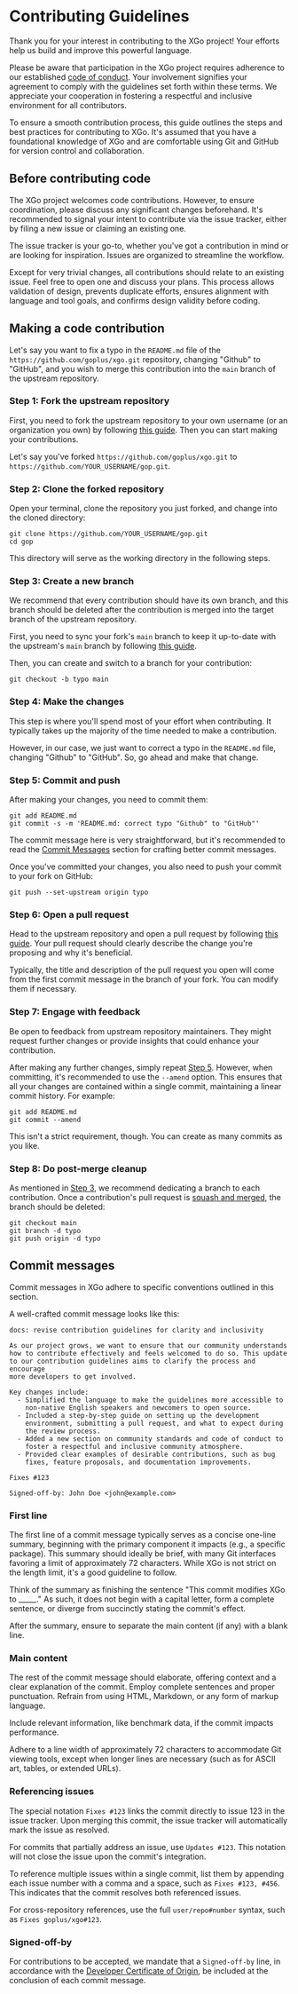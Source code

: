 # Contributing Guidelines

Thank you for your interest in contributing to the XGo project! Your efforts
help us build and improve this powerful language.

Please be aware that participation in the XGo project requires adherence to our
established [code of conduct](https://github.com/goplus/xgo/blob/main/CODE_OF_CONDUCT.md). Your involvement signifies your agreement to comply
with the guidelines set forth within these terms. We appreciate your cooperation
in fostering a respectful and inclusive environment for all contributors.

To ensure a smooth contribution process, this guide outlines the steps and best
practices for contributing to XGo. It's assumed that you have a foundational
knowledge of XGo and are comfortable using Git and GitHub for version control
and collaboration.

## Before contributing code

The XGo project welcomes code contributions. However, to ensure coordination,
please discuss any significant changes beforehand. It's recommended to signal
your intent to contribute via the issue tracker, either by filing a new issue or
claiming an existing one.

The issue tracker is your go-to, whether you've got a contribution in mind or
are looking for inspiration. Issues are organized to streamline the workflow.

Except for very trivial changes, all contributions should relate to an existing
issue. Feel free to open one and discuss your plans. This process allows
validation of design, prevents duplicate efforts, ensures alignment with
language and tool goals, and confirms design validity before coding.

## Making a code contribution

Let's say you want to fix a typo in the `README.md` file of the
`https://github.com/goplus/xgo.git` repository, changing "Github" to "GitHub",
and you wish to merge this contribution into the `main` branch of the upstream
repository.

### Step 1: Fork the upstream repository

First, you need to fork the upstream repository to your own username (or an
organization you own) by following [this guide](https://docs.github.com/en/pull-requests/collaborating-with-pull-requests/working-with-forks/fork-a-repo). Then you can start making your
contributions.

Let's say you've forked `https://github.com/goplus/xgo.git` to
`https://github.com/YOUR_USERNAME/gop.git`.

### Step 2: Clone the forked repository

Open your terminal, clone the repository you just forked, and change into the
cloned directory:

```
git clone https://github.com/YOUR_USERNAME/gop.git
cd gop
```

This directory will serve as the working directory in the following steps.

### Step 3: Create a new branch

We recommend that every contribution should have its own branch, and this branch
should be deleted after the contribution is merged into the target branch of the
upstream repository.

First, you need to sync your fork's `main` branch to keep it up-to-date with the
upstream's `main` branch by following [this guide](https://docs.github.com/en/pull-requests/collaborating-with-pull-requests/working-with-forks/syncing-a-fork).

Then, you can create and switch to a branch for your contribution:

```
git checkout -b typo main
```

### Step 4: Make the changes

This step is where you'll spend most of your effort when contributing. It
typically takes up the majority of the time needed to make a contribution.

However, in our case, we just want to correct a typo in the `README.md` file,
changing "Github" to "GitHub". So, go ahead and make that change.

### Step 5: Commit and push

After making your changes, you need to commit them:

```
git add README.md
git commit -s -m 'README.md: correct typo "Github" to "GitHub"'
```

The commit message here is very straightforward, but it's recommended to read
the [Commit Messages](#commit-messages) section for crafting better commit messages.

Once you've committed your changes, you also need to push your commit to your
fork on GitHub:

```
git push --set-upstream origin typo
```

### Step 6: Open a pull request

Head to the upstream repository and open a pull request by following
[this guide](https://docs.github.com/en/pull-requests/collaborating-with-pull-requests/proposing-changes-to-your-work-with-pull-requests/creating-a-pull-request). Your pull request should clearly describe the change you're
proposing and why it's beneficial.

Typically, the title and description of the pull request you open will come from
the first commit message in the branch of your fork. You can modify them if
necessary.

### Step 7: Engage with feedback

Be open to feedback from upstream repository maintainers. They might request
further changes or provide insights that could enhance your contribution.

After making any further changes, simply repeat [Step 5](#step-5-commit-and-push). However, when
committing, it's recommended to use the `--amend` option. This ensures that all
your changes are contained within a single commit, maintaining a linear commit
history. For example:

```
git add README.md
git commit --amend
```

This isn't a strict requirement, though. You can create as many commits as you
like.

### Step 8: Do post-merge cleanup

As mentioned in [Step 3](#step-3-create-a-new-branch), we recommend dedicating a branch to each contribution.
Once a contribution's pull request is [squash and merged](https://docs.github.com/en/pull-requests/collaborating-with-pull-requests/incorporating-changes-from-a-pull-request/about-pull-request-merges#squash-and-merge-your-commits), the branch should be
deleted:

```
git checkout main
git branch -d typo
git push origin -d typo
```

## Commit messages

Commit messages in XGo adhere to specific conventions outlined in this section.

A well-crafted commit message looks like this:

```
docs: revise contribution guidelines for clarity and inclusivity

As our project grows, we want to ensure that our community understands
how to contribute effectively and feels welcomed to do so. This update
to our contribution guidelines aims to clarify the process and encourage
more developers to get involved.

Key changes include:
  - Simplified the language to make the guidelines more accessible to
    non-native English speakers and newcomers to open source.
  - Included a step-by-step guide on setting up the development
    environment, submitting a pull request, and what to expect during
    the review process.
  - Added a new section on community standards and code of conduct to
    foster a respectful and inclusive community atmosphere.
  - Provided clear examples of desirable contributions, such as bug
    fixes, feature proposals, and documentation improvements.

Fixes #123

Signed-off-by: John Doe <john@example.com>
```

### First line

The first line of a commit message typically serves as a concise one-line
summary, beginning with the primary component it impacts (e.g., a specific
package). This summary should ideally be brief, with many Git interfaces
favoring a limit of approximately 72 characters. While XGo is not strict on the
length limit, it's a good guideline to follow.

Think of the summary as finishing the sentence "This commit modifies XGo to
_____." As such, it does not begin with a capital letter, form a complete
sentence, or diverge from succinctly stating the commit's effect.

After the summary, ensure to separate the main content (if any) with a blank
line.

### Main content

The rest of the commit message should elaborate, offering context and a clear
explanation of the commit. Employ complete sentences and proper punctuation.
Refrain from using HTML, Markdown, or any form of markup language.

Include relevant information, like benchmark data, if the commit impacts
performance.

Adhere to a line width of approximately 72 characters to accommodate Git viewing
tools, except when longer lines are necessary (such as for ASCII art, tables, or
extended URLs).

### Referencing issues

The special notation `Fixes #123` links the commit directly to issue 123 in the
issue tracker. Upon merging this commit, the issue tracker will automatically
mark the issue as resolved.

For commits that partially address an issue, use `Updates #123`. This notation
will not close the issue upon the commit's integration.

To reference multiple issues within a single commit, list them by appending each
issue number with a comma and a space, such as `Fixes #123, #456`. This indicates
that the commit resolves both referenced issues.

For cross-repository references, use the full `user/repo#number` syntax, such as
`Fixes goplus/xgo#123`.

### Signed-off-by

For contributions to be accepted, we mandate that a `Signed-off-by` line, in
accordance with the [Developer Certificate of Origin](https://developercertificate.org/), be included at the
conclusion of each commit message.
